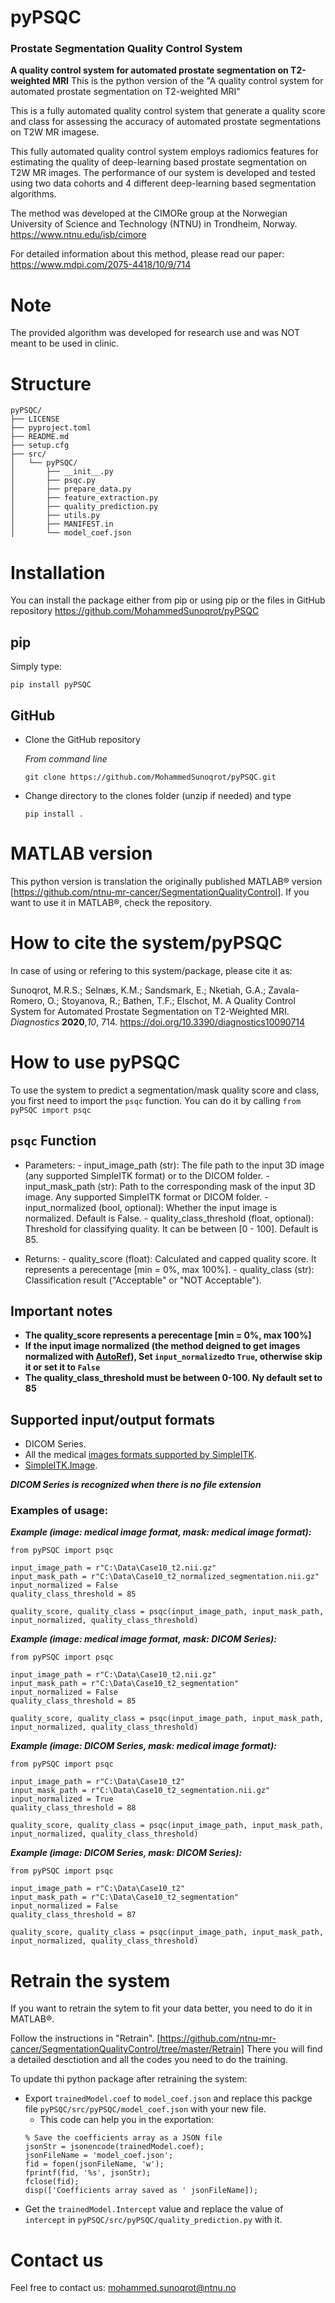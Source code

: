 # pyPSQC
### Prostate Segmentation Quality Control System
**A quality control system for automated prostate segmentation on T2-weighted MRI**
This is the python version of the "A quality control system for automated prostate segmentation on T2-weighted MRI"

This is a fully automated quality control system that generate a quality score and class for assessing the accuracy of automated prostate segmentations on T2W MR imagese.

This fully automated quality control system employs radiomics features for estimating the quality of deep-learning based prostate segmentation on T2W MR images.
The performance of our system is developed and tested using two data cohorts and 4 different deep-learning based segmentation algorithms.

The method was developed at the CIMORe group at the Norwegian University of Science and Technology (NTNU) in Trondheim, Norway.
https://www.ntnu.edu/isb/cimore

For detailed information about this method, please read our paper: https://www.mdpi.com/2075-4418/10/9/714

# Note
The provided algorithm was developed for research use and was NOT meant to be used in clinic.

# Structure
```
pyPSQC/
├── LICENSE
├── pyproject.toml
├── README.md
├── setup.cfg
├── src/
│   └── pyPSQC/
│       ├── __init__.py
│       ├── psqc.py
│       ├── prepare_data.py
│       ├── feature_extraction.py
│       ├── quality_prediction.py
│       ├── utils.py
│       ├── MANIFEST.in
│       └── model_coef.json
```

# Installation
You can install the package either from pip or using pip or the files in GitHub repository https://github.com/MohammedSunoqrot/pyPSQC

## pip
Simply type:
```
pip install pyPSQC
```
## GitHub
- Clone the GitHub repository
  
   *From command line*
   ```
   git clone https://github.com/MohammedSunoqrot/pyPSQC.git
   ```
- Change directory to the clones folder (unzip if needed) and type
   ```
   pip install . 
   ```
# MATLAB version
This python version is translation the originally published MATLAB® version [https://github.com/ntnu-mr-cancer/SegmentationQualityControl].
If you want to use it in MATLAB®, check the repository. 

# How to cite the system/pyPSQC
In case of using or refering to this system/package, please cite it as:

Sunoqrot, M.R.S.; Selnæs, K.M.; Sandsmark, E.; Nketiah, G.A.; Zavala-Romero, O.; Stoyanova, R.; Bathen, T.F.; Elschot, M. A Quality Control System for Automated Prostate Segmentation on T2-Weighted MRI. *Diagnostics* **2020**,*10*, 714.
https://doi.org/10.3390/diagnostics10090714

# How to use pyPSQC
To use the system to predict a segmentation/mask quality score and class, you first need to import the `psqc` function.
You can do it by calling `from pyPSQC import psqc`

## `psqc` Function 
   - Parameters:
    - input_image_path (str): The file path to the input 3D image (any supported SimpleITK format) or to the DICOM folder.
    - input_mask_path (str): Path to the corresponding mask of the input 3D image. Any supported SimpleITK format or DICOM folder.
    - input_normalized (bool, optional): Whether the input image is normalized. Default is False.
    - quality_class_threshold (float, optional): Threshold for classifying quality. It can be between [0 - 100]. Default is 85. 

   - Returns:
    - quality_score (float): Calculated and capped quality score. It represents a perecentage [min = 0%, max 100%].
    - quality_class (str): Classification result ("Acceptable" or "NOT Acceptable").

## Important notes    
- **The quality_score represents a perecentage [min = 0%, max 100%]**
- **If the input image normalized (the method deigned to get images normalized with [AutoRef](https://github.com/MohammedSunoqrot/pyAutoRef)), Set `input_normalized`to `True`, otherwise skip it or set it to `False`**
- **The quality_class_threshold must be between 0-100. Ny default set to 85**

## Supported input/output formats
- DICOM Series.
- All the medical [images formats supported by SimpleITK](https://simpleitk.readthedocs.io/en/v2.2.0/IO.html).
- [SimpleITK.Image](https://simpleitk.org/SimpleITK-Notebooks/01_Image_Basics.html).

***DICOM Series is recognized when there is no file extension***

### Examples of usage:

***Example (image: medical image format, mask: medical image format):***
```
from pyPSQC import psqc

input_image_path = r"C:\Data\Case10_t2.nii.gz"
input_mask_path = r"C:\Data\Case10_t2_normalized_segmentation.nii.gz"
input_normalized = False
quality_class_threshold = 85

quality_score, quality_class = psqc(input_image_path, input_mask_path, input_normalized, quality_class_threshold)
```

***Example (image: medical image format, mask: DICOM Series):***
```
from pyPSQC import psqc

input_image_path = r"C:\Data\Case10_t2.nii.gz"
input_mask_path = r"C:\Data\Case10_t2_segmentation"
input_normalized = False
quality_class_threshold = 85

quality_score, quality_class = psqc(input_image_path, input_mask_path, input_normalized, quality_class_threshold)
```

***Example (image: DICOM Series, mask: medical image format):***
```
from pyPSQC import psqc

input_image_path = r"C:\Data\Case10_t2"
input_mask_path = r"C:\Data\Case10_t2_segmentation.nii.gz"
input_normalized = True
quality_class_threshold = 88

quality_score, quality_class = psqc(input_image_path, input_mask_path, input_normalized, quality_class_threshold)
```
***Example (image: DICOM Series, mask: DICOM Series):***
```
from pyPSQC import psqc

input_image_path = r"C:\Data\Case10_t2"
input_mask_path = r"C:\Data\Case10_t2_segmentation"
input_normalized = False
quality_class_threshold = 87

quality_score, quality_class = psqc(input_image_path, input_mask_path, input_normalized, quality_class_threshold)
```

# Retrain the system
If you want to retrain the sytem to fit your data better, you need to do it in MATLAB®. 
 
Follow the instructions in "Retrain". [https://github.com/ntnu-mr-cancer/SegmentationQualityControl/tree/master/Retrain]
There you will find a detailed desctiotion and all the codes you need to do the training. 

To update thi python package after retraining the system:
- Export `trainedModel.coef` to `model_coef.json` and replace this packge file `pyPSQC/src/pyPSQC/model_coef.json` with your new file.
    - This code can help you in the exportation:
    ```
    % Save the coefficients array as a JSON file
    jsonStr = jsonencode(trainedModel.coef);
    jsonFileName = 'model_coef.json';
    fid = fopen(jsonFileName, 'w');
    fprintf(fid, '%s', jsonStr);
    fclose(fid);
    disp(['Coefficients array saved as ' jsonFileName]);
    ```
- Get the `trainedModel.Intercept` value and replace the value of `intercept` in `pyPSQC/src/pyPSQC/quality_prediction.py` with it.

# Contact us
Feel free to contact us:
mohammed.sunoqrot@ntnu.no
